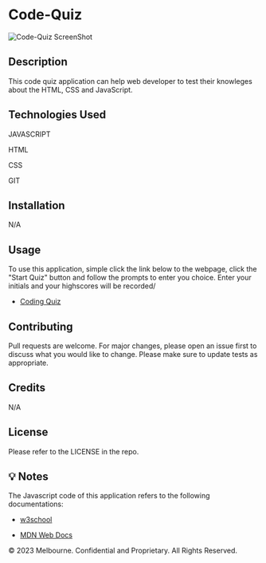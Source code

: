# Code-Quiz

![Code-Quiz ScreenShot]()

## Description

This code quiz application can help web developer to test their knowleges about the HTML, CSS and JavaScript. 

## Technologies Used

JAVASCRIPT

HTML

CSS

GIT

## Installation 

N/A

## Usage

To use this application, simple click the link below to the webpage, click the "Start Quiz" button and follow the prompts to enter you choice. Enter your initials and your highscores will be recorded/

* [Coding Quiz]()


## Contributing
Pull requests are welcome. For major changes, please open an issue first to discuss what you would like to change. Please make sure to update tests as appropriate.

## Credits
N/A

## License
Please refer to the LICENSE in the repo.

## 💡 Notes

The Javascript code of this application refers to the following documentations:

* [w3school](https://www.w3schools.com/js/default.asp)

* [MDN Web Docs](https://developer.mozilla.org/en-US/docs/Web/JavaScript)

© 2023 Melbourne. Confidential and Proprietary. All Rights Reserved.